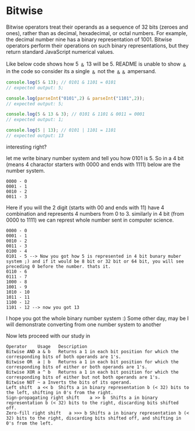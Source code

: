 # Bitwise

Bitwise operators treat their operands as a sequence of 32 bits (zeroes and ones), rather than as decimal, hexadecimal, or octal numbers. For example, the decimal number nine has a binary representation of 1001. Bitwise operators perform their operations on such binary representations, but they return standard JavaScript numerical values.

Like below code shows how 5 &#65120; 13 will be 5. README is unable to show &#65120; in the code so consider its a single &#65120; not the &#65120;&#65120; ampersand.


```javascript
console.log(5 & 13); // 0101 & 1101 = 0101
// expected output: 5;

console.log(parseInt("0101",2) & parseInt("1101",2));
// expected output: 5;

console.log(5 & 13 & 3); // 0101 & 1101 & 0011 = 0001
// expected output: 1;

console.log(5 | 13); // 0101 | 1101 = 1101
// expected output: 13
```

interesting right?

let me write binary number system and tell you how 0101 is 5. So in a 4 bit (means 4 charactor starters with 0000 and ends with 1111) below are the number system.

```
0000 - 0
0001 - 1
0010 - 2
0011 - 3
```
Here if you will the 2 digit (starts with 00 and ends with 11) have 4 combination and represents 4 numbers from 0 to 3.
similarly in 4 bit (from 0000 to 1111) we can represt whole number sent in computer science.

```
0000 - 0
0001 - 1
0010 - 2
0011 - 3
0100 - 4
0101 - 5 --> Now you got how 5 is represented in 4 bit bunary muber system ;) and if it would be 8 bit or 32 bit or 64 bit, you will see preceding 0 before the number. thats it.
0110 - 6
0111 - 7
1000 - 8
1001 - 9
1010 - 10
1011 - 11
1100 - 12
1101 - 12 --> now you got 13
```

I hope you got the whole binary number system :) 
Some other day, may be I will demonstrate converting from one number system to another

Now lets proceed with our study in 

```
Operator	Usage	Description
Bitwise AND	a & b	Returns a 1 in each bit position for which the corresponding bits of both operands are 1's.
Bitwise OR	a | b	Returns a 1 in each bit position for which the corresponding bits of either or both operands are 1's.
Bitwise XOR	a ^ b	Returns a 1 in each bit position for which the corresponding bits of either but not both operands are 1's.
Bitwise NOT	~ a	Inverts the bits of its operand.
Left shift	a << b	Shifts a in binary representation b (< 32) bits to the left, shifting in 0's from the right.
Sign-propagating right shift	a >> b	Shifts a in binary representation b (< 32) bits to the right, discarding bits shifted off.
Zero-fill right shift	a >>> b	Shifts a in binary representation b (< 32) bits to the right, discarding bits shifted off, and shifting in 0's from the left.
```
